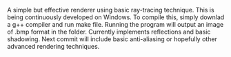 A simple but effective renderer using basic ray-tracing technique. This is being continuously developed on Windows. To compile this, simply downlad a g++ compiler and run make file. Running the program will output an image of .bmp format in the folder. Currently implements reflections and basic shadowing. Next commit will include basic anti-aliasing or hopefully other advanced rendering techniques. 